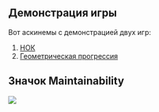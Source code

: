 ## Демонстрация игры
Вот аскинемы с демонстрацией двух игр:
1. [НОК](https://asciinema.org/a/RowMWfYnpRWmQCypk1zrSuusW)
2. [Геометрическая прогрессия](https://asciinema.org/a/AV15oLSfATmskeCVdTcr4kU1a)

## Значок Maintainability
<a href="https://codeclimate.com/github/PolinaKliushova/metodology_1/maintainability"><img src="https://api.codeclimate.com/v1/badges/4b3f5c509ae96ef28d9c/maintainability" /></a>